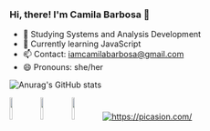 ### Hi, there! I'm Camila Barbosa 👋

- 🔭 Studying Systems and Analysis Development
- 🌱 Currently learning JavaScript
- 📫 Contact: iamcamilabarbosa@gmail.com
- 😄 Pronouns: she/her


![Anurag's GitHub stats](https://github-readme-stats.vercel.app/api?username=camibarbosa&show_icons=true&theme=radical)

<img width="10%" src="https://cdn.jsdelivr.net/gh/devicons/devicon/icons/python/python-original-wordmark.svg" />
<img width="10%" src="https://cdn.jsdelivr.net/gh/devicons/devicon/icons/css3/css3-original-wordmark.svg" />
<img width="10%" src="https://cdn.jsdelivr.net/gh/devicons/devicon/icons/html5/html5-original-wordmark.svg" />
<a href="https://picasion.com/"><img src="https://i.picasion.com/pic91/c0f00b773b727e8ac896fbfb7153b181.gif"  border="0" alt="https://picasion.com/" 
